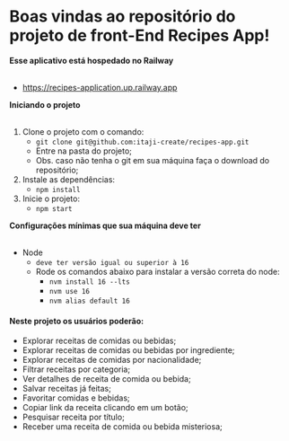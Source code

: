 # Boas vindas ao repositório do projeto de front-End Recipes App!

<summary><strong>Esse aplicativo está hospedado no Railway</strong></summary><br />

  - https://recipes-application.up.railway.app

<summary><strong> Iniciando o projeto</strong></summary><br />

1. Clone o projeto com o comando:
    * `git clone git@github.com:itaji-create/recipes-app.git`
    * Entre na pasta do projeto;
    * Obs. caso não tenha o git em sua máquina faça o download do repositório;
2. Instale as dependências:
    * `npm install`
3. Inicie o projeto:
    * `npm start`


<summary><strong>Configurações mínimas que sua máquina deve ter</strong></summary><br />

- Node
    * `deve ter versão igual ou superior à 16`
    * Rode os comandos abaixo para instalar a versão correta do node:
        * `nvm install 16 --lts`
        * `nvm use 16`
		* `nvm alias default 16`

<h4>Neste projeto os usuários poderão:</h4>

- Explorar receitas de comidas ou bebidas;
- Explorar receitas de comidas ou bebidas por ingrediente;
- Explorar receitas de comidas por nacionalidade;
- Filtrar receitas por categoria;
- Ver detalhes de receita de comida ou bebida;
- Salvar receitas já feitas;
- Favoritar comidas e bebidas;
- Copiar link da receita clicando em um botão;
- Pesquisar receita por título;
- Receber uma receita de comida ou bebida misteriosa;
